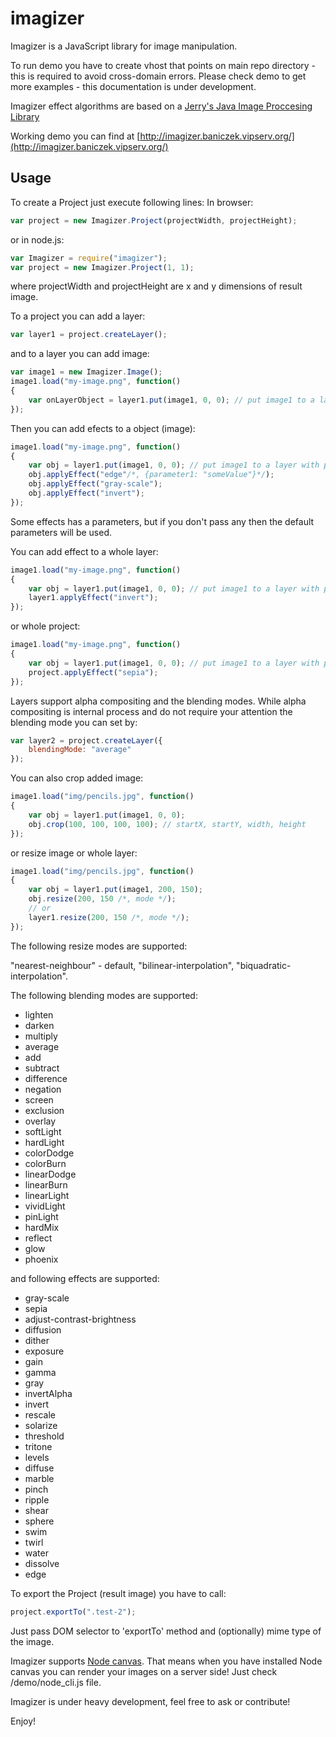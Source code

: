 # imagizer

Imagizer is a JavaScript library for image manipulation.

To run demo you have to create vhost that points on main repo directory - this is required to avoid cross-domain errors.
Please check demo to get more examples - this documentation is under development.

Imagizer effect algorithms are based on a [Jerry's Java Image Proccesing Library](http://www.jhlabs.com/ip/filters/index.html)

Working demo you can find at [http://imagizer.baniczek.vipserv.org/](http://imagizer.baniczek.vipserv.org/)

## Usage
To create a Project just execute following lines:
In browser:
```javascript
var project = new Imagizer.Project(projectWidth, projectHeight);
```
or in node.js:
```javascript
var Imagizer = require("imagizer");
var project = new Imagizer.Project(1, 1);
```
where projectWidth and projectHeight are x and y dimensions of result image.

To a project you can add a layer:
```javascript
var layer1 = project.createLayer();
```
and to a layer you can add image:
```javascript
var image1 = new Imagizer.Image();
image1.load("my-image.png", function()
{
    var onLayerObject = layer1.put(image1, 0, 0); // put image1 to a layer with position 0, 0
});
```
Then you can add efects to a object (image):
```javascript
image1.load("my-image.png", function()
{
    var obj = layer1.put(image1, 0, 0); // put image1 to a layer with position 0, 0
    obj.applyEffect("edge"/*, {parameter1: "someValue"}*/);
    obj.applyEffect("gray-scale");
    obj.applyEffect("invert");
});
```

Some effects has a parameters, but if you don't pass any then the default parameters will be used.

You can add effect to a whole layer:
```javascript
image1.load("my-image.png", function()
{
    var obj = layer1.put(image1, 0, 0); // put image1 to a layer with position 0, 0
    layer1.applyEffect("invert");
});
```
or whole project:
```javascript
image1.load("my-image.png", function()
{
    var obj = layer1.put(image1, 0, 0); // put image1 to a layer with position 0, 0
    project.applyEffect("sepia");
});
```

Layers support alpha compositing and the blending modes. While alpha compositing is internal process and do not require your attention the blending mode you can set by:

```javascript
var layer2 = project.createLayer({
    blendingMode: "average"
});
```

You can also crop added image:
```javascript
image1.load("img/pencils.jpg", function()
{
    var obj = layer1.put(image1, 0, 0);
    obj.crop(100, 100, 100, 100); // startX, startY, width, height
});
```
or resize image or whole layer:
```javascript
image1.load("img/pencils.jpg", function()
{
    var obj = layer1.put(image1, 200, 150);
    obj.resize(200, 150 /*, mode */);
    // or
    layer1.resize(200, 150 /*, mode */);
});
```

The following resize modes are supported:

"nearest-neighbour" - default,
"bilinear-interpolation",
"biquadratic-interpolation".



The following blending modes are supported:
- lighten
- darken
- multiply
- average
- add
- subtract
- difference
- negation
- screen
- exclusion
- overlay
- softLight
- hardLight
- colorDodge
- colorBurn
- linearDodge
- linearBurn
- linearLight
- vividLight
- pinLight
- hardMix
- reflect
- glow
- phoenix

and following effects are supported:
- gray-scale
- sepia
- adjust-contrast-brightness
- diffusion
- dither
- exposure
- gain
- gamma
- gray
- invertAlpha
- invert
- rescale
- solarize
- threshold
- tritone
- levels
- diffuse
- marble
- pinch
- ripple
- shear
- sphere
- swim
- twirl
- water
- dissolve
- edge

To export the Project (result image) you have to call:
```javascript
project.exportTo(".test-2");
```
Just pass DOM selector to 'exportTo' method and (optionally) mime type of the image.

Imagizer supports [Node canvas](https://github.com/Automattic/node-canvas). That means when you have installed Node canvas you can render your images on a server side! Just check /demo/node_cli.js file.

Imagizer is under heavy development, feel free to ask or contribute!

Enjoy!
